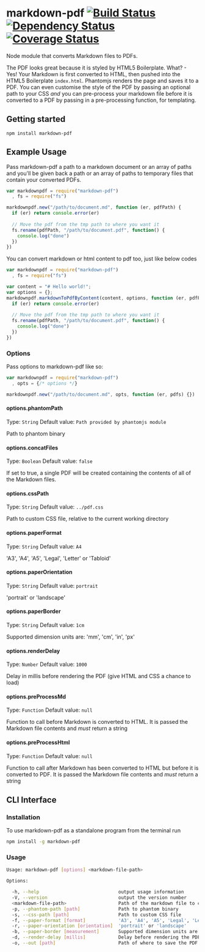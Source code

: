markdown-pdf [![Build Status](https://travis-ci.org/alanshaw/markdown-pdf.png)](https://travis-ci.org/alanshaw/markdown-pdf) [![Dependency Status](https://david-dm.org/alanshaw/markdown-pdf.png)](https://david-dm.org/alanshaw/markdown-pdf) [![Coverage Status](https://coveralls.io/repos/alanshaw/markdown-pdf/badge.png)](https://coveralls.io/r/alanshaw/markdown-pdf)
===

Node module that converts Markdown files to PDFs.

The PDF looks great because it is styled by HTML5 Boilerplate. What? - Yes! Your Markdown is first converted to HTML, then pushed into the HTML5 Boilerplate `index.html`. Phantomjs renders the page and saves it to a PDF. You can even customise the style of the PDF by passing an optional path to your CSS _and_ you can pre-process your markdown file before it is converted to a PDF by passing in a pre-processing function, for templating.

Getting started
---

    npm install markdown-pdf

Example Usage
---

Pass markdown-pdf a path to a markdown document or an array of paths and you'll be given back a path or an array of paths to temporary files that contain your converted PDFs.

```javascript
var markdownpdf = require("markdown-pdf")
  , fs = require("fs")

markdownpdf.new("/path/to/document.md", function (er, pdfPath) {
  if (er) return console.error(er)
  
  // Move the pdf from the tmp path to where you want it
  fs.rename(pdfPath, "/path/to/document.pdf", function() {
    console.log("done")
  })
})
```

You can convert markdown or html content to pdf too, just like below codes
```javascript
var markdownpdf = require("markdown-pdf")
  , fs = require("fs")

var content = "# Hello world!";
var options = {};
markdownpdf.markdownToPdfByContent(content, options, function (er, pdfPath) {
  if (er) return console.error(er)
  
  // Move the pdf from the tmp path to where you want it
  fs.rename(pdfPath, "/path/to/document.pdf", function() {
    console.log("done")
  })
})
```

### Options

Pass options to markdown-pdf like so:

```javascript
var markdownpdf = require("markdown-pdf")
  , opts = {/* options */}

markdownpdf.new("/path/to/document.md", opts, function (er, pdfs) {})
```

#### options.phantomPath
Type: `String`
Default value: `Path provided by phantomjs module`

Path to phantom binary

#### options.concatFiles
Type: `Boolean`
Default value: `false`

If set to true, a single PDF will be created containing the contents of all of the Markdown files.

#### options.cssPath
Type: `String`
Default value: `../pdf.css`

Path to custom CSS file, relative to the current working directory

#### options.paperFormat
Type: `String`
Default value: `A4`

'A3', 'A4', 'A5', 'Legal', 'Letter' or 'Tabloid'

#### options.paperOrientation
Type: `String`
Default value: `portrait`

'portrait' or 'landscape'

#### options.paperBorder
Type: `String`
Default value: `1cm`

Supported dimension units are: 'mm', 'cm', 'in', 'px'

#### options.renderDelay
Type: `Number`
Default value: `1000`

Delay in millis before rendering the PDF (give HTML and CSS a chance to load)

#### options.preProcessMd
Type: `Function`
Default value: `null`

Function to call before Markdown is converted to HTML. It is passed the Markdown file contents and _must_ return a string

#### options.preProcessHtml
Type: `Function`
Default value: `null`

Function to call after Markdown has been converted to HTML but before it is converted to PDF. It is passed the Markdown file contents and _must_ return a string

CLI Interface
---

### Installation

To use markdown-pdf as a standalone program from the terminal run

```sh
npm install -g markdown-pdf
```

### Usage

```sh
Usage: markdown-pdf [options] <markdown-file-path>

Options:

  -h, --help                             output usage information
  -V, --version                          output the version number
  <markdown-file-path>                   Path of the markdown file to convert
  -p, --phantom-path [path]              Path to phantom binary
  -s, --css-path [path]                  Path to custom CSS file
  -f, --paper-format [format]            'A3', 'A4', 'A5', 'Legal', 'Letter' or 'Tabloid'
  -r, --paper-orientation [orientation]  'portrait' or 'landscape'
  -b, --paper-border [measurement]       Supported dimension units are: 'mm', 'cm', 'in', 'px'
  -d, --render-delay [millis]            Delay before rendering the PDF (give HTML and CSS a chance to load)
  -o, --out [path]                       Path of where to save the PDF
```
